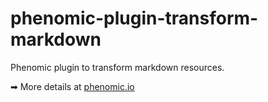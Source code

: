 # phenomic-plugin-transform-markdown

Phenomic plugin to transform markdown resources.

➡ More details at [phenomic.io](https://phenomic.io/)
